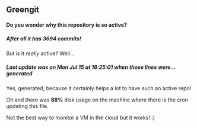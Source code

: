 ## Greengit

#### Do you wonder why this repository is so active?

##### After all it has 3694 commits!

But is it *really* active? Well...

##### Last update was on Mon Jul 15 at 18:25:01 when those lines were... generated

Yes, generated, because it certainly helps a lot to have such an active repo!

Oh and there was **88%** disk usage on the machine
where there is the cron updating this file.

Not the best way to monitor a VM in the cloud but it works! :)
